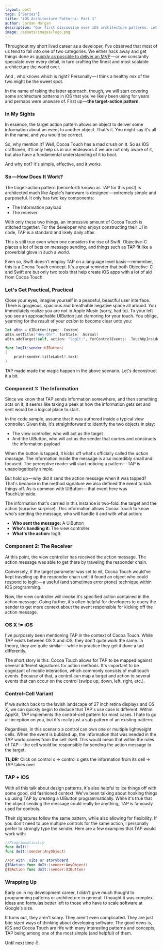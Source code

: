 ```yaml
---
layout: post
tags: ["Series"]
title: "iOS Architecture Patterns: Part 1"
author: Jordan Morgan
description: "Our first discussion over iOS architecture patterns. Let's peer into the world of target-action."
image: /assets/images/logo.png
---
```

Throughout my short lived career as a developer, I've observed that most of us tend to fall into one of two categories. We either hack away and get things done as [quickly as possible to deliver an MVP][2] — or we constantly speculate over every detail, in turn crafting the finest and most scalable architecture the world over.

And , who knows which is right? Personally — I think a healthy mix of the two might be the sweet spot.

In the name of taking the latter approach, though, we will start covering some architecture patterns in iOS that you've likely been using for years and perhaps were unaware of. First up — **the target-action pattern**.

### In My Sights

In essence, the target action pattern allows an object to deliver some information about an event to another object. That's it. You might say it's all in the name, and you would be correct.

So, why mention it? Well, Cocoa Touch has a mad crush on it. So as iOS craftsmen, it'll only help us in our endeavors if we are not only aware of it, but also have a fundamental understanding of it to boot.

And why not? It's simple, effective, and it works.

### So — How Does It Work?

The target-action pattern (henceforth known as TAP for this post) is architected much like Apple's hardware is designed — extremely simple and purposeful. It only has two key components:

* The Information payload
* The receiver

With only these two things, an impressive amount of Cocoa Touch is stitched together. For the developer who enjoys constructing their UI in code, TAP is a standard and likely daily affair.

This is still true even when one considers the rise of Swift. Objective-C places a lot of bets on message sending, and things such as TAP fit like a proverbial glove in such a world.

Even so, Swift doesn't employ TAP on a language level basis — remember, this is a Cocoa Touch concept. It's a great reminder that both Objective-C and Swift are but only two tools that help create iOS apps with a lot of aid from Cocoa Touch.

### Let's Get Practical, Practical

Close your eyes, imagine yourself in a peaceful, beautiful user interface. There is gorgeous, spacious and breathable negative space all around. You immediately realize you are not in Apple Music (sorry, had to). To your left you see an approachable UIButton just clamoring for your touch. You oblige, yearning for the _result_ of your _action_ to become clear unto you:
```swift 
let aBtn = UIButton(type: .Custom)  
aBtn.setTitle("Hey-Oh!", forState: .Normal)  
aBtn.addTarget(self, action: "logIt:", forControlEvents: .TouchUpInside)

func logIt(sender:UIButton)  
{  
    print(sender.titleLabel?.text)  
}
```
TAP made made the magic happen in the above scenario. Let's deconstruct it a bit.

### Component 1: The Information

Since we know that TAP sends information somewhere, and then something acts on it, it seems like taking a peek at how the information gets set and sent would be a logical place to start.

In the code sample, assume that it was authored inside a typical view controller. Given this, it's straightforward to identify the two objects in play:

* The view controller, who will act as the target
* And the UIButton, who will act as the sender that carries and constructs the information payload

When the button is tapped, it kicks off what's officially called the _action message_. The information inside the message is also incredibly small and focused. The perceptive reader will start noticing a pattern — TAP is unapologetically simple.

But hold up — why did it send the action message when it was tapped? That's because in the method signature we also defined the event to kick things off. As is common with UIButton — that event here was TouchUpInside.

The information that's carried in this instance is two-fold: the target and the action (surprise surprise). This information allows Cocoa Touch to know who's sending the message, who will handle it and with what action:

* **Who sent the message:** A UIButton
* **Who's handling it:** The view controller
* **What's the action:** logIt:

### Component 2: The Receiver

At this point, the view controller has received the action message. The action message was able to get there by traveling the responder chain.

Conversely, if the target parameter was set to nil, Cocoa Touch would've kept traveling up the responder chain until it found an object who could respond to logIt: — a useful (and sometimes error prone) technique within iOS programming.

Now, the view controller will invoke it's specified action contained in the action message. Going further, it's often helpful for developers to query the sender to get more context about the event responsible for kicking off the action message.

### OS X != iOS

I've purposely been mentioning TAP in the context of Cocoa Touch. While TAP exists between OS X and iOS, they don't quite work the same. In theory, they are quite similar— while in practice they get it done a tad differently.

The short story is this: Cocoa Touch allows for TAP to be mapped against several different signatures for action methods. It's important to be cognizant of mobile interaction, which commonly consists of multitouch events. Because of that, a control can map a target and action to several events that can occur on the control (swipe up, down, left, right, etc.).

### Control-Cell Variant

If we switch back to the lavish landscape of 27 inch retina displays and OS X, we can quickly begin to deduce that TAP's use case is different. Within AppKit, TAP implements the control-cell pattern for most cases. I hate to go all inception on you, but it's really just a sub pattern of an existing pattern.

Regardless, in this scenario a control can own one or multiple lightweight cells. When the event is bubbled up, the information that was needed in the TAP world comes from the cell itself. This would mean that within the rules of TAP — the cell would be responsible for sending the action message to the target.

**TL;DR:** Click on control x → control x gets the information from its cell → TAP takes over

### TAP + iOS

With all this talk about design patterns, it's also helpful to ice things off with some good, old fashioned context. We've been talking about hooking things up using TAP by creating a UIButton programmatically. While it's true that the object sending the message could really be anything, TAP is famously used for controls.

Their signatures follow the same pattern, while also allowing for flexibility. If you don't need to use multiple controls for the same action, I personally prefer to strongly type the sender. Here are a few examples that TAP would work with:
```swift 
//Programmatically  
func doIt()
func doIt:(sender:AnyObject)

//or with .xibs or storyboard  
@IBAction func doIt:(sender:AnyObject) 
@IBAction func doIt:(sender:UIButton)
```
### Wrapping Up

Early on in my development career, I didn't give much thought to programming patterns or architecture in general. I thought it was complex ideas and formulas better left to those who have to scale software at Google's size.

It turns out, they aren't scary. They aren't even complicated. They are just bite sized ways of thinking about developing software. The good news is, iOS and Cocoa Touch are rife with many interesting patterns and concepts, TAP being among one of the most simple (and helpful) of them.

Until next time ✌️.

[2]: https://open.buffer.com/healthy-naivety/
